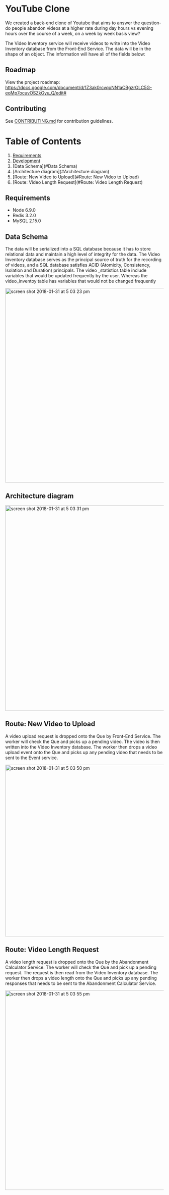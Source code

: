 # YouTube Clone 

We created a back-end clone of Youtube that aims to answer the question- do people abandon videos at a higher rate during day hours vs evening hours over the course of a week, on a week by week basis view?

The Video Inventory service will receive videos to write into the Video Inventory database from the Front-End Service. The data will be in the shape of an object. The information will have all of the fields below: 

## Roadmap

View the project roadmap: 
https://docs.google.com/document/d/1Z3ak0rcvqoNN1aCBgzrOLC5G-eoMp7ocuvOSZkGyu_Q/edit#

## Contributing

See [CONTRIBUTING.md](CONTRIBUTING.md) for contribution guidelines.

# Table of Contents

1. [Requirements](#requirements)
1. [Development](#development)
1. [Data Schema](#Data Schema)
1. [Architecture diagram](#Architecture diagram)
1. [Route: New Video to Upload](#Route: New Video to Upload)
1. [Route: Video Length Request](#Route: Video Length Request)

## Requirements

- Node 6.9.0
- Redis 3.2.0
- MySQL 2.15.0

## Data Schema 

The data will be serialized into a SQL database because it has to store relational data and maintain a high level of integrity for the data. The Video Inventory database serves as the principal source of truth for the recording of videos, and  a SQL database satisfies ACID (Atomicity, Consistency, Isolation and Duration) principals. The video _statistics table include variables that would be updated frequently by the user. Whereas the video_inventoy  table has variables that would not be changed frequently

<img width="616" alt="screen shot 2018-01-31 at 5 03 23 pm" src="https://user-images.githubusercontent.com/19557880/35655897-256d4e3a-06a9-11e8-9bf9-5e6cccc71c86.png">

## Architecture diagram

<img width="651" alt="screen shot 2018-01-31 at 5 03 31 pm" src="https://user-images.githubusercontent.com/19557880/35655966-7960c436-06a9-11e8-97ad-448a09abfda7.png">

## Route: New Video to Upload

A video upload request is dropped onto the Que by Front-End Service. The worker will check the Que and picks up a pending video. The video is then written into the Video Inventory database. The worker then drops a video upload event onto the Que and picks up any pending video that needs to be sent to the Event service. 

<img width="544" alt="screen shot 2018-01-31 at 5 03 50 pm" src="https://user-images.githubusercontent.com/19557880/35655994-a2d56db2-06a9-11e8-9198-a623959eb518.png">

## Route: Video Length Request

A video length request is dropped onto the Que by the Abandonment Calculator Service. The worker will check the Que and pick up a pending request. The request is then read from the Video Inventory database. The worker then drops a video length onto the Que and picks up any pending responses that needs to be sent to the Abandonment Calculator Service. 

<img width="632" alt="screen shot 2018-01-31 at 5 03 55 pm" src="https://user-images.githubusercontent.com/19557880/35656012-c2cc32fe-06a9-11e8-9464-cc46f26fcf63.png">


